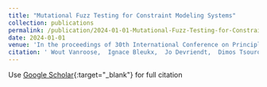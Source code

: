 ```yaml
---
title: "Mutational Fuzz Testing for Constraint Modeling Systems"
collection: publications
permalink: /publication/2024-01-01-Mutational-Fuzz-Testing-for-Constraint-Modeling-Systems
date: 2024-01-01
venue: 'In the proceedings of 30th International Conference on Principles and Practice of Constraint Programming (CP 2024)'
citation: ' Wout Vanroose,  Ignace Bleukx,  Jo Devriendt,  Dimos Tsouros,  H{\&apos;e}l{\`e}ne Verhaeghe,  Tias Guns, &quot;Mutational Fuzz Testing for Constraint Modeling Systems.&quot; In the proceedings of 30th International Conference on Principles and Practice of Constraint Programming (CP 2024), 2024.'
---
```

Use [Google Scholar](https://scholar.google.com/scholar?q=Mutational+Fuzz+Testing+for+Constraint+Modeling+Systems){:target="_blank"} for full citation